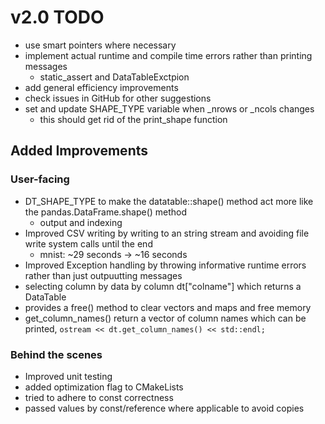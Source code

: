 # v2.0 TODO

+ use smart pointers where necessary
+ implement actual runtime and compile time errors rather than printing messages
    + static_assert and DataTableExctpion
+ add general efficiency improvements
+ check issues in GitHub for other suggestions
+ set and update SHAPE_TYPE variable when _nrows or _ncols changes
    + this should get rid of the print_shape function

## Added Improvements

### User-facing
+ DT_SHAPE_TYPE to make the datatable::shape() method act more like the pandas.DataFrame.shape() method
    + output and indexing
+ Improved CSV writing by writing to an string stream and avoiding file write system calls until the end
    + mnist: ~29 seconds -> ~16 seconds
+ Improved Exception handling by throwing informative runtime errors rather than just outpuutting messages
+ selecting column by data by column dt["colname"] which returns a DataTable<T>
+ provides a free() method to clear vectors and maps and free memory
+ get_column_names() return a vector of column names which can be printed, `ostream << dt.get_column_names() << std::endl;`

### Behind the scenes
+ Improved unit testing
+ added optimization flag to CMakeLists
+ tried to adhere to const correctness
+ passed values by const/reference where applicable to avoid copies